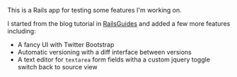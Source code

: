 This is a Rails app for testing some features I'm working on.

I started from the blog tutorial in [RailsGuides](http://guides.rubyonrails.org/getting_started.html) and added a few more features including:
*   A fancy UI with Twitter Bootstrap
*   Automatic versioning with a diff interface between versions
*   A text editor for `textarea` form fields witha a custom jquery toggle switch back to source view

